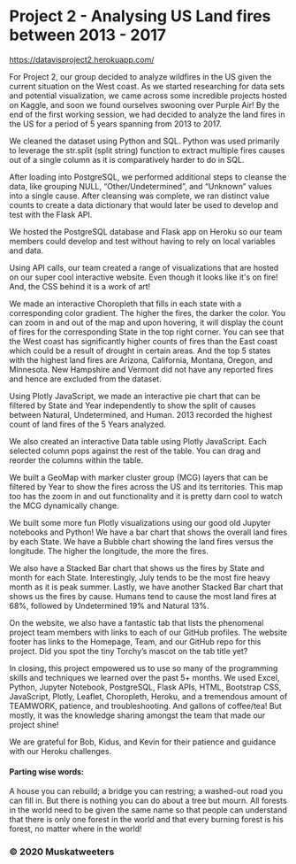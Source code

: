 # Project 2 - Analysing US Land fires between 2013 - 2017

https://datavisproject2.herokuapp.com/

For Project 2, our group decided to analyze wildfires in the US given the current situation on the West coast. As we started researching for data sets and potential visualization, we came across some incredible projects hosted on Kaggle, and soon we found ourselves swooning over Purple Air! By the end of the first working session, we had decided to analyze the land fires in the US for a period of 5 years spanning from 2013 to 2017. 

We cleaned the dataset using Python and SQL. Python was used primarily to leverage the str.split (split string) function to extract multiple fires causes out of a single column as it is comparatively harder to do in SQL.

After loading into PostgreSQL, we performed additional steps to cleanse the data, like grouping NULL, “Other/Undetermined”, and “Unknown” values into a single cause.
After cleansing was complete, we ran distinct value counts to create a data dictionary that would later be used to develop and test with the Flask API.

We hosted the PostgreSQL database and Flask app on Heroku so our team members could develop and test without having to rely on local variables and data.

Using API calls, our team created a range of visualizations that are hosted on our super cool interactive website. Even though it looks like it's on fire! And, the CSS behind it is a work of art!

We made an interactive Choropleth that fills in each state with a corresponding color gradient. The higher the fires, the darker the color. You can zoom in and out of the map and upon hovering, it will display the count of fires for the corresponding State in the top right corner. You can see that the West coast has significantly higher counts of fires than the East coast which could be a result of drought in certain areas. And the top 5 states with the highest land fires are Arizona, California, Montana, Oregon, and Minnesota. New Hampshire and Vermont did not have any reported fires and hence are excluded from the dataset.

Using Plotly JavaScript, we made an interactive pie chart that can be filtered by State and Year independently to show the split of causes between Natural, Undetermined, and Human. 2013 recorded the highest count of land fires of the 5 Years analyzed.

We also created an interactive Data table using Plotly JavaScript. Each selected column pops against the rest of the table. You can drag and reorder the columns within the table.

We built a GeoMap with marker cluster group (MCG) layers that can be filtered by Year to show the fires across the US and its territories. This map too has the zoom in and out functionality and it is pretty darn cool to watch the MCG dynamically change.

We built some more fun Plotly visualizations using our good old Jupyter notebooks and Python! We have a bar chart that shows the overall land fires by each State. We have a Bubble chart showing the land fires versus the longitude. The higher the longitude, the more the fires.

We also have a Stacked Bar chart that shows us the fires by State and month for each State. Interestingly, July tends to be the most fire heavy month as it is peak summer. Lastly, we have another Stacked Bar chart that shows us the fires by cause. Humans tend to cause the most land fires at 68%, followed by Undetermined 19% and Natural 13%.

On the website, we also have a fantastic tab that lists the phenomenal project team members with links to each of our GitHub profiles. The website footer has links to the Homepage, Team, and our GitHub repo for this project. Did you spot the tiny Torchy’s mascot on the tab title yet?

In closing, this project empowered us to use so many of the programming skills and techniques we learned over the past 5+ months. We used Excel, Python, Jupyter Notebook, PostgreSQL, Flask APIs, HTML, Bootstrap CSS, JavaScript, Plotly, Leaflet, Choropleth, Heroku, and a tremendous amount of TEAMWORK, patience, and troubleshooting. And gallons of coffee/tea! But mostly, it was the knowledge sharing amongst the team that made our project shine!

We are grateful for Bob, Kidus, and Kevin for their patience and guidance with our Heroku challenges.

#### Parting wise words:

A house you can rebuild; a bridge you can restring; a washed-out road you can fill in. But there is nothing you can do about a tree but mourn.
All forests in the world need to be given the same name so that people can understand that there is only one forest in the world and that every burning forest is his forest, no matter where in the world! <br>
### © 2020 Muskatweeters
